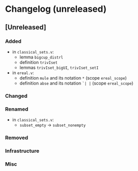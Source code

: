 # Changelog (unreleased)

## [Unreleased]

### Added

- in `classical_sets.v`:
  + lemma `bigcup_distrl`
  + definition `trivIset`
  + lemmas `trivIset_bigUI`, `trivIset_setI`
- in `ereal.v`:
  + definition `mule` and its notation `*` (scope `ereal_scope`)
  + definition `abse` and its notation `` `| | `` (scope `ereal_scope`)

### Changed

### Renamed

- in `classical_sets.v`:
  + `subset_empty` -> `subset_nonempty`

### Removed

### Infrastructure

### Misc
